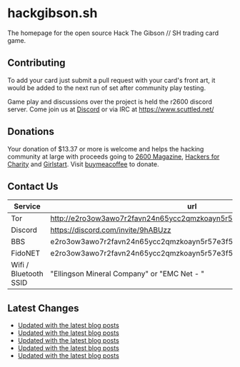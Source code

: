 # hackgibson.sh
The homepage for the open source Hack The Gibson // SH trading card game.


## Contributing

To add your card just submit a pull request with your card's front art, it would be added to the next run of set after community play testing.

Game play and discussions over the project is held the r2600 discord server. Come join us at [Discord](https://discord.com/invite/9hABUzz) or via IRC at https://www.scuttled.net/


## Donations

Your donation of $13.37 or more is welcome and helps the hacking community at large with proceeds going to [2600 Magazine](https://2600.com/), [Hackers for Charity](https://hackersforcharity.org) and [Girlstart](https://girlstart.org).  Visit [buymeacoffee](https://www.buymeacoffee.com/hackgibson.sh) to donate.


## Contact Us

Service | url
-|-
Tor | http://e2ro3ow3awo7r2favn24n65ycc2qmzkoayn5r57e3f56nvjwdcgg32ad.onion
Discord | https://discord.com/invite/9hABUzz
BBS | e2ro3ow3awo7r2favn24n65ycc2qmzkoayn5r57e3f56nvjwdcgg32ad.onion:23
FidoNET | e2ro3ow3awo7r2favn24n65ycc2qmzkoayn5r57e3f56nvjwdcgg32ad.onion:24554
Wifi / Bluetooth SSID | "Ellingson Mineral Company" or "EMC Net - <fidonet address>"

## Latest Changes
<!-- BLOG-POST-LIST:START -->
- [Updated with the latest blog posts](https://github.com/DFW2600/hackgibson.sh/commit/f99a48c3b809884bc34b8e64167a409e749bfbd3)
- [Updated with the latest blog posts](https://github.com/DFW2600/hackgibson.sh/commit/6da94e9d3f0ee5936249bce7deef1f53dc01faad)
- [Updated with the latest blog posts](https://github.com/DFW2600/hackgibson.sh/commit/20b63c46037e586ce44bdc9b4f628ef1a91fae8c)
- [Updated with the latest blog posts](https://github.com/DFW2600/hackgibson.sh/commit/5b57cd51e6c62749440b0adeee682e80ae003707)
- [Updated with the latest blog posts](https://github.com/DFW2600/hackgibson.sh/commit/d6c4d8a8970754cd59ad83216950be11d19352fc)
<!-- BLOG-POST-LIST:END -->
